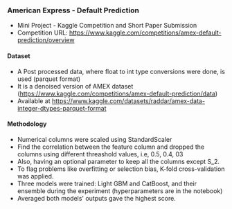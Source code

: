 ### American Express - Default Prediction

- Mini Project - Kaggle Competition and Short Paper Submission
- Competition URL:  https://www.kaggle.com/competitions/amex-default-prediction/overview

#### Dataset
- A Post processed data, where float to int type conversions were done, is used (parquet format)
- It is a denoised version of AMEX dataset (https://www.kaggle.com/competitions/amex-default-prediction/data)
- Available at https://www.kaggle.com/datasets/raddar/amex-data-integer-dtypes-parquet-format

#### Methodology
- Numerical columns were scaled using StandardScaler
- Find the correlation between the feature column and dropped the columns using different threashold values, i.e, 0.5, 0.4, 03
- Also, having an optional parameter to keep all the columns except S_2.
- To flag problems like overfitting or selection bias, K-fold cross-validation was applied.
- Three models were trained: Light GBM and CatBoost, and their ensemble during the experiment (hyperparameters are in the notebook)
- Averaged both models' outputs gave the highest score.
